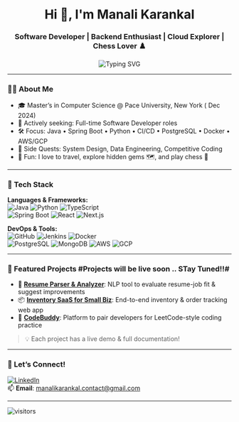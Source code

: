 <h1 align="center">Hi 👋, I'm Manali Karankal</h1>
<h3 align="center">Software Developer | Backend Enthusiast | Cloud Explorer | Chess Lover ♟️</h3>

<p align="center">
  <img src="https://readme-typing-svg.demolab.com?font=Fira+Code&size=22&pause=1000&color=00BFFF&center=true&vCenter=true&width=600&lines=Passionate+about+clean+code+and+cloud.;Building+full-stack+and+automation+projects.;Always+learning+and+playing+chess+%F0%9F%8F%9F%EF%B8%8F" alt="Typing SVG" />
</p>

---

### 👩‍💻 About Me

- 🎓 Master’s in Computer Science @ Pace University, New York ( Dec 2024)  
- 🔎 Actively seeking: Full-time Software Developer roles 
- 🛠️ Focus: Java • Spring Boot • Python • CI/CD • PostgreSQL • Docker • AWS/GCP  
- 🧠 Side Quests: System Design, Data Engineering, Competitive Coding  
- 🧳 Fun: I love to travel, explore hidden gems 🗺️, and play chess 🎯

---

### 🚀 Tech Stack

**Languages & Frameworks:**  
![Java](https://img.shields.io/badge/-Java-000?&logo=openjdk) ![Python](https://img.shields.io/badge/-Python-000?&logo=python) ![TypeScript](https://img.shields.io/badge/-TypeScript-000?&logo=typescript)  
![Spring Boot](https://img.shields.io/badge/-Spring_Boot-000?&logo=springboot) ![React](https://img.shields.io/badge/-React-000?&logo=react) ![Next.js](https://img.shields.io/badge/-Next.js-000?&logo=next.js)

**DevOps & Tools:**  
![GitHub](https://img.shields.io/badge/-GitHub-000?&logo=github) ![Jenkins](https://img.shields.io/badge/-Jenkins-000?&logo=jenkins) ![Docker](https://img.shields.io/badge/-Docker-000?&logo=docker)  
![PostgreSQL](https://img.shields.io/badge/-PostgreSQL-000?&logo=postgresql) ![MongoDB](https://img.shields.io/badge/-MongoDB-000?&logo=mongodb) ![AWS](https://img.shields.io/badge/-AWS-000?&logo=amazonaws) ![GCP](https://img.shields.io/badge/-GCP-000?&logo=googlecloud)

---

### 📌 Featured Projects    #Projects will be live soon .. STay Tuned!!#

- 📝 [**Resume Parser & Analyzer**](https://github.com/yourusername/resume-parser): NLP tool to evaluate resume-job fit & suggest improvements  
- 📦 [**Inventory SaaS for Small Biz**](https://github.com/yourusername/inventory-management): End-to-end inventory & order tracking web app  
- 🤝 [**CodeBuddy**](https://github.com/yourusername/codebuddy): Platform to pair developers for LeetCode-style coding practice

> 💡 Each project has a live demo & full documentation!

---

### 📍 Let’s Connect!

[![LinkedIn](https://img.shields.io/badge/-LinkedIn-0077B5?logo=linkedin&logoColor=white)](https://www.linkedin.com/in/manali-k/)  
📫 **Email**: manalikarankal.contact@gmail.com

---

![visitors](https://visitor-badge.laobi.icu/badge?page_id=manalikarankal)
